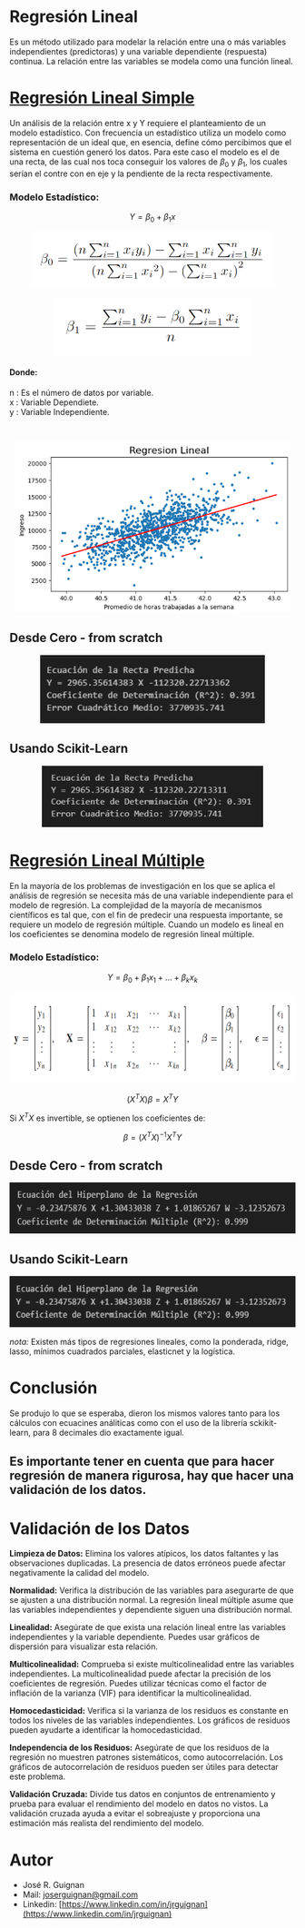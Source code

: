 # Regresión Lineal
Es un método utilizado para modelar la relación entre una o más variables independientes (predictoras) y una variable dependiente (respuesta) continua. La relación entre las variables se modela como una función lineal.




# [Regresión Lineal Simple](https://github.com/jrguignan/Regresion_Lineal_simple_y_multiple/blob/main/regresion_lineal_simple.ipynb)

Un análisis de la relación entre x y Y requiere el planteamiento de un modelo estadístico. Con frecuencia un estadístico utiliza un modelo como representación de un 
ideal que, en esencia, define cómo percibimos que el sistema en cuestión generó los 
datos. Para este caso el modelo es el de una recta, de las cual nos toca conseguir los valores de $\beta_{0}$ y $\beta_{1}$, los cuales serían el contre con en eje y la pendiente de la recta respectivamente.

### Modelo Estadístico:

$$Y = \beta_{0} + \beta_{1}x $$

<p align="center">
<img src="Images/S_EQ1.png"  height=100>
</p>

<p align="center">
<img src="Images/S_EQ2.png"  height=100>
</p>

#### Donde:
n : Es el número de datos por variable. <br>
x : Variable Dependiete. <br>
y : Variable Independiente.  <br>

<br>

<p align="center">
<img src="Images/regresionlienal_simple.png"  height=300>
</p>

## Desde Cero - from scratch
<p align="center">
<img src="Images/regresionlienalsimple1.png"  height=120>
</p>

## Usando Scikit-Learn
<p align="center">
<img src="Images/regresionlienalsimple2.png"  height=108>
</p>



# [Regresión Lineal Múltiple](https://github.com/jrguignan/Regresion_Lineal_simple_y_multiple/blob/main/regresion_lineal_multiple.ipynb)

En la mayoría de los problemas de investigación en los que se aplica el análisis de regresión se necesita más de una variable independiente para el modelo de regresión. La 
complejidad de la mayoría de mecanismos científicos es tal que, con el fin de predecir 
una respuesta importante, se requiere un modelo de regresión múltiple. Cuando un 
modelo es lineal en los coeficientes se denomina modelo de regresión lineal múltiple.

### Modelo Estadístico:

$$Y = \beta_{0} + \beta_{1}x_1 +...+\beta_{k}x_k  $$

<p align="center">
<img src="Images/M_SQ1.png"  height=160>
</p>



$$ (X^TX)\beta = X^TY $$

Si $X^TX$ es invertible, se optienen los coeficientes de:

$$ \beta = (X^TX)^{-1} X^TY $$




## Desde Cero - from scratch
<p align="center">
<img src="Images/regresionlienalmultiple1.png"  height=90>
</p>

## Usando Scikit-Learn
<p align="center">
<img src="Images/regresionlienalmultiple2.png"  height=90>
</p>

*nota:* Existen más tipos de regresiones lineales, como la ponderada, ridge, lasso, mínimos cuadrados parciales, elasticnet y la logística.
<br>

# Conclusión

Se produjo lo que se esperaba, dieron los mismos valores tanto para los cálculos con ecuacines análiticas como con el uso de la librería sckikit-learn, para 8 decimales dio exactamente igual.



<h2> Es importante tener en cuenta que para hacer regresión de manera rigurosa, hay que hacer una validación de los datos. <h2>


# Validación de los Datos

**Limpieza de Datos:** Elimina los valores atípicos, los datos faltantes y las observaciones duplicadas. La presencia de datos erróneos puede afectar negativamente la calidad del modelo.

**Normalidad:** Verifica la distribución de las variables para asegurarte de que se ajusten a una distribución normal. La regresión lineal múltiple asume que las variables independientes y dependiente siguen una distribución normal.

**Linealidad:** Asegúrate de que exista una relación lineal entre las variables independientes y la variable dependiente. Puedes usar gráficos de dispersión para visualizar esta relación.

**Multicolinealidad:** Comprueba si existe multicolinealidad entre las variables independientes. La multicolinealidad puede afectar la precisión de los coeficientes de regresión. Puedes utilizar técnicas como el factor de inflación de la varianza (VIF) para identificar la multicolinealidad.

**Homocedasticidad:** Verifica si la varianza de los residuos es constante en todos los niveles de las variables independientes. Los gráficos de residuos pueden ayudarte a identificar la homocedasticidad.

**Independencia de los Residuos:** Asegúrate de que los residuos de la regresión no muestren patrones sistemáticos, como autocorrelación. Los gráficos de autocorrelación de residuos pueden ser útiles para detectar este problema.

**Validación Cruzada:** Divide tus datos en conjuntos de entrenamiento y prueba para evaluar el rendimiento del modelo en datos no vistos. La validación cruzada ayuda a evitar el sobreajuste y proporciona una estimación más realista del rendimiento del modelo.



# Autor
- José R. Guignan
- Mail: joserguignan@gmail.com
- Linkedin: [https://www.linkedin.com/in/jrguignan](https://www.linkedin.com/in/jrguignan)